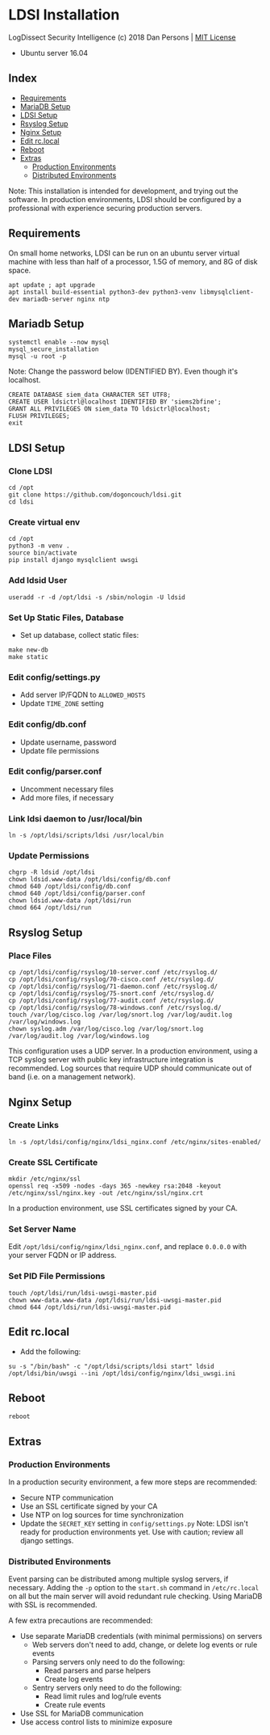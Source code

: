 # LDSI Installation
LogDissect Security Intelligence (c) 2018 Dan Persons | [MIT License](../LICENSE)

- Ubuntu server 16.04

## Index

- [Requirements](#requirements)
- [MariaDB Setup](#mariadb-setup)
- [LDSI Setup](#ldsi-setup)
- [Rsyslog Setup](#rsyslog-setup)
- [Nginx Setup](#nginx-setup)
- [Edit rc.local](#edit-rclocal)
- [Reboot](#reboot)
- [Extras](#extras)
  - [Production Environments](#production-environments)
  - [Distributed Environments](#distributed-environments)

Note: This installation is intended for development, and trying out the software. In production environments, LDSI should be configured by a professional with experience securing production servers.

## Requirements
On small home networks, LDSI can be run on an ubuntu server virtual machine with less than half of a processor, 1.5G of memory, and 8G of disk space.
```
apt update ; apt upgrade
apt install build-essential python3-dev python3-venv libmysqlclient-dev mariadb-server nginx ntp
```

## Mariadb Setup
```
systemctl enable --now mysql
mysql_secure_installation
mysql -u root -p
```
Note: Change the password below (IDENTIFIED BY). Even though it's localhost.
```
CREATE DATABASE siem_data CHARACTER SET UTF8;
CREATE USER ldsictrl@localhost IDENTIFIED BY 'siems2bfine';
GRANT ALL PRIVILEGES ON siem_data TO ldsictrl@localhost;
FLUSH PRIVILEGES;
exit
```

## LDSI Setup
### Clone LDSI
```
cd /opt
git clone https://github.com/dogoncouch/ldsi.git
cd ldsi
```

### Create virtual env
```
cd /opt
python3 -m venv .
source bin/activate
pip install django mysqlclient uwsgi
```

### Add ldsid User
```
useradd -r -d /opt/ldsi -s /sbin/nologin -U ldsid
```

### Set Up Static Files, Database
- Set up database, collect static files:
```
make new-db
make static
```

### Edit config/settings.py
- Add server IP/FQDN to `ALLOWED_HOSTS`
- Update `TIME_ZONE` setting

### Edit config/db.conf
- Update username, password
- Update file permissions

### Edit config/parser.conf
- Uncomment necessary files
- Add more files, if necessary

### Link ldsi daemon to /usr/local/bin
```
ln -s /opt/ldsi/scripts/ldsi /usr/local/bin
```

### Update Permissions
```
chgrp -R ldsid /opt/ldsi
chown ldsid.www-data /opt/ldsi/config/db.conf
chmod 640 /opt/ldsi/config/db.conf
chmod 640 /opt/ldsi/config/parser.conf
chown ldsid.www-data /opt/ldsi/run
chmod 664 /opt/ldsi/run
```

## Rsyslog Setup
### Place Files
```
cp /opt/ldsi/config/rsyslog/10-server.conf /etc/rsyslog.d/
cp /opt/ldsi/config/rsyslog/70-cisco.conf /etc/rsyslog.d/
cp /opt/ldsi/config/rsyslog/71-daemon.conf /etc/rsyslog.d/
cp /opt/ldsi/config/rsyslog/75-snort.conf /etc/rsyslog.d/
cp /opt/ldsi/config/rsyslog/77-audit.conf /etc/rsyslog.d/
cp /opt/ldsi/config/rsyslog/78-windows.conf /etc/rsyslog.d/
touch /var/log/cisco.log /var/log/snort.log /var/log/audit.log /var/log/windows.log
chown syslog.adm /var/log/cisco.log /var/log/snort.log /var/log/audit.log /var/log/windows.log
```
This configuration uses a UDP server. In a production environment, using a TCP syslog server with public key infrastructure integration is recommended. Log sources that require UDP should communicate out of band (i.e. on a management network).

## Nginx Setup
### Create Links
```
ln -s /opt/ldsi/config/nginx/ldsi_nginx.conf /etc/nginx/sites-enabled/
```

### Create SSL Certificate
```
mkdir /etc/nginx/ssl
openssl req -x509 -nodes -days 365 -newkey rsa:2048 -keyout /etc/nginx/ssl/nginx.key -out /etc/nginx/ssl/nginx.crt
```
In a production environment, use SSL certificates signed by your CA.

### Set Server Name
Edit `/opt/ldsi/config/nginx/ldsi_nginx.conf`, and replace `0.0.0.0` with your server FQDN or IP address.

### Set PID File Permissions
```
touch /opt/ldsi/run/ldsi-uwsgi-master.pid
chown www-data.www-data /opt/ldsi/run/ldsi-uwsgi-master.pid
chmod 644 /opt/ldsi/run/ldsi-uwsgi-master.pid
```

## Edit rc.local
- Add the following:
```
su -s "/bin/bash" -c "/opt/ldsi/scripts/ldsi start" ldsid
/opt/ldsi/bin/uwsgi --ini /opt/ldsi/config/nginx/ldsi_uwsgi.ini
```

## Reboot
```
reboot
```

## Extras
### Production Environments
In a production security environment, a few more steps are recommended:
- Secure NTP communication
- Use an SSL certificate signed by your CA
- Use NTP on log sources for time synchronization
- Update the `SECRET_KEY` setting in `config/settings.py`
Note: LDSI isn't ready for production environments yet. Use with caution; review all django settings.

### Distributed Environments
Event parsing can be distributed among multiple syslog servers, if necessary. Adding the `-p` option to the `start.sh` command in `/etc/rc.local` on all but the main server will avoid redundant rule checking. Using MariaDB with SSL is recommended.

A few extra precautions are recommended:
- Use separate MariaDB credentials (with minimal permissions) on servers
  - Web servers don't need to add, change, or delete log events or rule events
  - Parsing servers only need to do the following:
    - Read parsers and parse helpers
    - Create log events
  - Sentry servers only need to do the following:
    - Read limit rules and log/rule events
    - Create rule events
- Use SSL for MariaDB communication
- Use access control lists to minimize exposure
